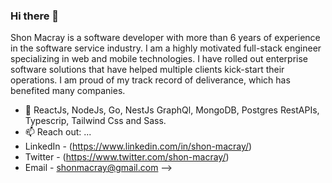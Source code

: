 ### Hi there 👋

Shon Macray is a software developer with more than 6 years of experience in the software service industry. I am a highly motivated full-stack engineer specializing in web and mobile technologies. I have rolled out enterprise software solutions that have helped multiple clients kick-start their operations. I am proud of my track record of deliverance, which has benefited many companies.
- 💬 ReactJs, NodeJs, Go, NestJs GraphQl, MongoDB, Postgres RestAPIs, Typescrip, Tailwind Css and Sass.
- 📫 Reach out: ...
- LinkedIn - (https://www.linkedin.com/in/shon-macray/)
- Twitter  - (https://www.twitter.com/shon-macray/)
- Email    -  shonmacray@gmail.com
-->
